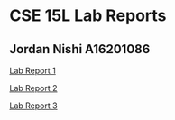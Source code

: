# CSE 15L Lab Reports
## Jordan Nishi A16201086

[Lab Report 1](https://jordan-nishi.github.io/cse15l-lab-reports/lab-report-1-week-2.html)

[Lab Report 2](https://jordan-nishi.github.io/cse15l-lab-reports/lab-report-2-week-4.html)

[Lab Report 3](https://jordan-nishi.github.io/cse15l-lab-reports/lab-report-3-week-6.html)